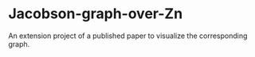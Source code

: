 # Jacobson-graph-over-Zn
An extension project of a published paper to visualize the corresponding graph.
